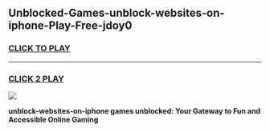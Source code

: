 
## Unblocked-Games-unblock-websites-on-iphone-Play-Free-jdoy0
<h3>
<a href="https://premium76.site?title=unblock-websites-on-iphone&ref=21A">CLICK TO PLAY</a></h3>
<hr>

<h3>
<a href="https://premium76.site?title=unblock-websites-on-iphone&ref=21A">CLICK 2 PLAY</a>
  
</h3>

<a href="https://premium76.site?title=unblock-websites-on-iphone&ref=21A"><img src="https://clearcache.store/games.png"></a>


**unblock-websites-on-iphone games unblocked: Your Gateway to Fun and Accessible Online Gaming**

